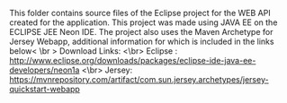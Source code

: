 This folder contains source files of the Eclipse project for the WEB API created for the application.
This project was made using JAVA EE on the ECLIPSE JEE Neon IDE. The project also uses the Maven Archetype for Jersey Webapp, additional information for which is included in the links below< \br >
Download Links: <\br>
Eclipse : http://www.eclipse.org/downloads/packages/eclipse-ide-java-ee-developers/neon1a <\br>
Jersey:
https://mvnrepository.com/artifact/com.sun.jersey.archetypes/jersey-quickstart-webapp
